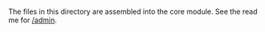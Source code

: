 The files in this directory are assembled into the core module. See the read me for [/admin](../../admin).
